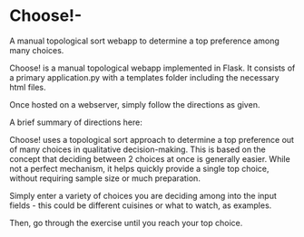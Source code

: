 # Choose!-
A manual topological sort webapp to determine a top preference among many choices.

Choose! is a manual topological webapp implemented in Flask. It consists of a primary application.py with a templates folder including the necessary html files.

Once hosted on a webserver, simply follow the directions as given.

A brief summary of directions here:

Choose! uses a topological sort approach to determine a top preference out of many choices in qualitative decision-making. This is based on the concept that deciding between 2 choices at once is generally easier. While not a perfect mechanism, it helps quickly provide a single top choice, without requiring sample size or much preparation.

Simply enter a variety of choices you are deciding among into the input fields - this could be different cuisines or what to watch, as examples.

Then, go through the exercise until you reach your top choice.

